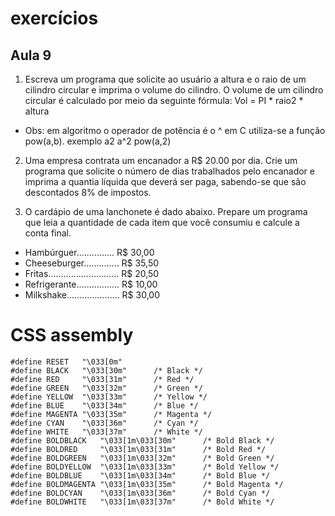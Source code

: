 # exercícios

## Aula 9
1. Escreva um programa que solicite ao usuário a altura e o raio de um cilindro circular e imprima o volume do cilindro.
O volume de um cilindro circular é calculado por meio da seguinte fórmula:
Vol = PI * raio2 * altura
 - Obs: em algoritmo o operador de potência é o ^ em C utiliza-se a função pow(a,b). exemplo a2 a^2 pow(a,2)

2. Uma empresa contrata um encanador a R$ 20.00 por dia. Crie um programa que solicite o número de dias trabalhados
pelo encanador e imprima a quantia líquida que deverá ser paga, sabendo-se que são descontados 8% de impostos.

3. O cardápio de uma lanchonete é dado abaixo. Prepare um programa que leia a quantidade de cada item que você
consumiu e calcule a conta final.

 - Hambúrguer............... R$ 30,00
 - Cheeseburger.............. R$ 35,50
 - Fritas............................ R$ 20,50
 - Refrigerante................. R$ 10,00
 - Milkshake..................... R$ 30,00




# CSS assembly
````
#define RESET   "\033[0m"
#define BLACK   "\033[30m"      /* Black */
#define RED     "\033[31m"      /* Red */
#define GREEN   "\033[32m"      /* Green */
#define YELLOW  "\033[33m"      /* Yellow */
#define BLUE    "\033[34m"      /* Blue */
#define MAGENTA "\033[35m"      /* Magenta */
#define CYAN    "\033[36m"      /* Cyan */
#define WHITE   "\033[37m"      /* White */
#define BOLDBLACK   "\033[1m\033[30m"      /* Bold Black */
#define BOLDRED     "\033[1m\033[31m"      /* Bold Red */
#define BOLDGREEN   "\033[1m\033[32m"      /* Bold Green */
#define BOLDYELLOW  "\033[1m\033[33m"      /* Bold Yellow */
#define BOLDBLUE    "\033[1m\033[34m"      /* Bold Blue */
#define BOLDMAGENTA "\033[1m\033[35m"      /* Bold Magenta */
#define BOLDCYAN    "\033[1m\033[36m"      /* Bold Cyan */
#define BOLDWHITE   "\033[1m\033[37m"      /* Bold White */
````
